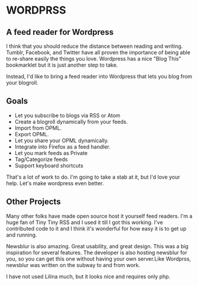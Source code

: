 WORDPRSS
=======

A feed reader for Wordpress
---------------------------

I think that you should reduce the distance between reading and writing. Tumblr, Facebook, and Twitter have all proven the importance of being able to re-share easily the things you love.  Wordpress has a nice "Blog This" bookmarklet but it is just another step to take.

Instead, I'd like to bring a feed reader into Wordpress that lets you blog from your blogroll.

Goals
-----
* Let you subscribe to blogs via RSS or Atom
* Create a blogroll dynamically from your feeds.
* Import from OPML.
* Export OPML.
* Let you share your OPML dynamically.
* Integrate into Firefox as a feed handler.
* Let you mark feeds as Private
* Tag/Categorize feeds
* Support keyboard shortcuts

That's a lot of work to do.  I'm going to take a stab at it, but I'd love your help. Let's make wordpress even better. 

Other Projects
--------------

Many other folks have made open source host it yourself feed readers.
I'm a huge fan of Tiny Tiny RSS and I used it till I got this working. I've contributed code to it and I think it's wonderful for how easy it is to get up and running.

Newsblur is also amazing.  Great usability, and great design.  This was a big inspiration for several features.  The developer is also hosting newsblur for you, so you can get this one without having your own server.Like Wordprss, newsblur was written on the subway to and from work.  

I have not used Lilina much, but it looks nice and requires only php.

